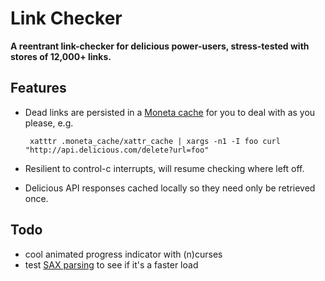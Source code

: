 # Link Checker

**A reentrant link-checker for delicious power-users, stress-tested with stores of 12,000+ links.**

## Features

 * Dead links are persisted in a [Moneta cache](http://github.com/wycats/moneta/tree/master) for you to deal with as you please, e.g.

        xatttr .moneta_cache/xattr_cache | xargs -n1 -I foo curl "http://api.delicious.com/delete?url=foo"

 * Resilient to control-c interrupts, will resume checking where left off.
 * Delicious API responses cached locally so they need only be retrieved once.

## Todo

 * cool animated progress indicator with (n)curses
 * test [SAX parsing](http://www.tutorialspoint.com/ruby/ruby_xml_xslt.htm) to see if it's a faster load
